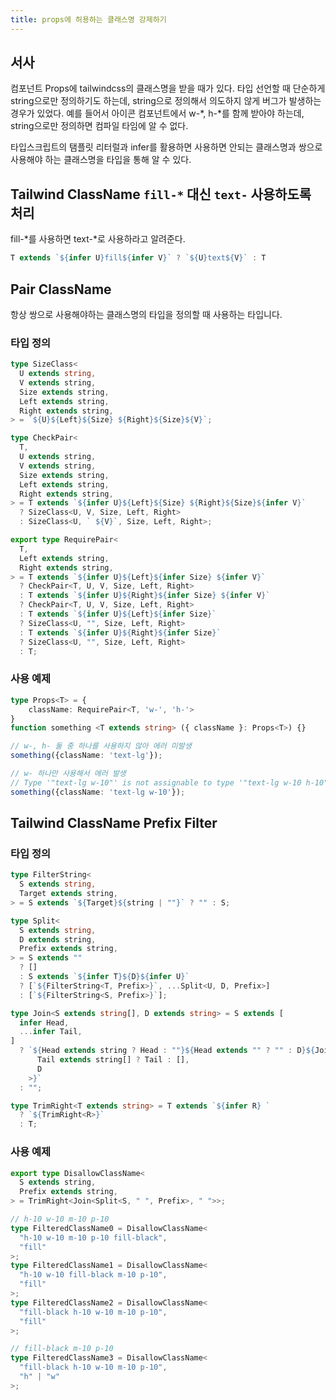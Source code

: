 ```yaml
---
title: props에 허용하는 클래스명 강제하기
---
```


## 서사
컴포넌트 Props에 tailwindcss의 클래스명을 받을 때가 있다. 타입 선언할 때 단순하게 string으로만 정의하기도 하는데, string으로 정의해서 의도하지 않게 버그가 발생하는 경우가 있었다. 예를 들어서 아이콘 컴포넌트에서 w-*, h-*를 함께 받아야 하는데, string으로만 정의하면 컴파일 타임에 알 수 없다.

타입스크립트의 탬플릿 리터럴과 infer를 활용하면 사용하면 안되는 클래스명과 쌍으로 사용해야 하는 클래스명을 타입을 통해 알 수 있다.

## Tailwind ClassName `fill-*` 대신 `text-` 사용하도록 처리
fill-*를 사용하면 text-*로 사용하라고 알려준다.

```ts
T extends `${infer U}fill${infer V}` ? `${U}text${V}` : T
```

## Pair ClassName
항상 쌍으로 사용해야하는 클래스명의 타입을 정의할 때 사용하는 타입니다.

### 타입 정의
```ts
type SizeClass<
  U extends string,
  V extends string,
  Size extends string,
  Left extends string,
  Right extends string,
> = `${U}${Left}${Size} ${Right}${Size}${V}`;

type CheckPair<
  T,
  U extends string,
  V extends string,
  Size extends string,
  Left extends string,
  Right extends string,
> = T extends `${infer U}${Left}${Size} ${Right}${Size}${infer V}`
  ? SizeClass<U, V, Size, Left, Right>
  : SizeClass<U, ` ${V}`, Size, Left, Right>;

export type RequirePair<
  T,
  Left extends string,
  Right extends string,
> = T extends `${infer U}${Left}${infer Size} ${infer V}`
  ? CheckPair<T, U, V, Size, Left, Right>
  : T extends `${infer U}${Right}${infer Size} ${infer V}`
  ? CheckPair<T, U, V, Size, Left, Right>
  : T extends `${infer U}${Left}${infer Size}`
  ? SizeClass<U, "", Size, Left, Right>
  : T extends `${infer U}${Right}${infer Size}`
  ? SizeClass<U, "", Size, Left, Right>
  : T;
```

### 사용 예제
```ts
type Props<T> = { 
    className: RequirePair<T, 'w-', 'h-'>
}
function something <T extends string> ({ className }: Props<T>) {}

// w-, h- 둘 중 하나를 사용하지 않아 에러 미발생
something({className: 'text-lg'});

// w- 하나만 사용해서 에러 발생
// Type '"text-lg w-10"' is not assignable to type '"text-lg w-10 h-10"'.
something({className: 'text-lg w-10'});
```

## Tailwind ClassName Prefix Filter

### 타입 정의
```ts
type FilterString<
  S extends string,
  Target extends string,
> = S extends `${Target}${string | ""}` ? "" : S;

type Split<
  S extends string,
  D extends string,
  Prefix extends string,
> = S extends ""
  ? []
  : S extends `${infer T}${D}${infer U}`
  ? [`${FilterString<T, Prefix>}`, ...Split<U, D, Prefix>]
  : [`${FilterString<S, Prefix>}`];

type Join<S extends string[], D extends string> = S extends [
  infer Head,
  ...infer Tail,
]
  ? `${Head extends string ? Head : ""}${Head extends "" ? "" : D}${Join<
      Tail extends string[] ? Tail : [],
      D
    >}`
  : "";

type TrimRight<T extends string> = T extends `${infer R} `
  ? `${TrimRight<R>}`
  : T;
```

### 사용 예제
```ts
export type DisallowClassName<
  S extends string,
  Prefix extends string,
> = TrimRight<Join<Split<S, " ", Prefix>, " ">>;

// h-10 w-10 m-10 p-10
type FilteredClassName0 = DisallowClassName<
  "h-10 w-10 m-10 p-10 fill-black",
  "fill"
>;
type FilteredClassName1 = DisallowClassName<
  "h-10 w-10 fill-black m-10 p-10",
  "fill"
>;
type FilteredClassName2 = DisallowClassName<
  "fill-black h-10 w-10 m-10 p-10",
  "fill"
>;

// fill-black m-10 p-10
type FilteredClassName3 = DisallowClassName<
  "fill-black h-10 w-10 m-10 p-10",
  "h" | "w"
>;
```